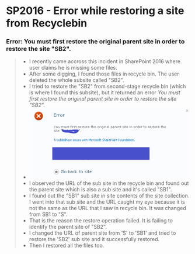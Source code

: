 # SP2016 - Error while restoring a site from Recyclebin
### Error: You must first restore the original parent site in order to restore the site "SB2".

> - I recently came accross this incident in SharePoint 2016 where user claims he is missing some files. 
> - After some digging, I found those files in recycle bin. The user deleted the whole subsite called "SB2". 
> - I tried to restore the "SB2" from second-stage recycle bin (which is where I found this subsite), but it returned an error *You must first restore the original parent site in order to restore the site "SB2".*
> - ![Error Screenshot](https://github.com/sudheer3v/SharePoint2016/blob/56142c93b4b7ab37eb93fdbb18cb6f01a1e82776/src/images/RestoreError.png)
> - I observed the URL of the sub site in the recycle bin and found out the parent site which is also a sub site and it's called "SB1". 
> - I found out the "SB1" sub site in site contents of the site collection. I went into that sub site and the URL caught my eye because it is not the same as the URL that I saw in recycle bin. It was changed from SB1 to "S".
> - That is the reason the restore operation failed. It is failing to identify the parent site of "SB2".
> - I changed the URL of parent site from 'S' to 'SB1' and tried to restore the 'SB2' sub site and it successfully restored.
> - Then I restored all the files too.
